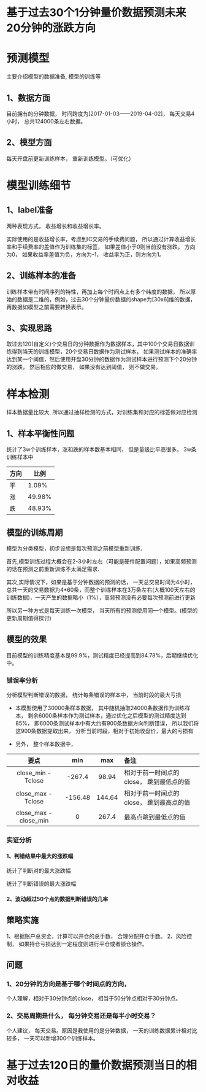# 基于过去30个1分钟量价数据预测未来20分钟的涨跌方向

# 预测模型
主要介绍模型的数据准备, 模型的训练等
## 1、数据方面
目前拥有的分钟数据， 时间跨度为[2017-01-03——2019-04-02]， 每天交易4小时， 总共124000条左右数据。

## 2、模型方面
每天开盘前更新训练样本， 重新训练模型。（可优化）

# 模型训练细节
## 1、label准备
两种表现方式， 收益增长和收益增长率。

实际使用的是收益增长率，考虑到IC交易的手续费问题， 所以通过计算收益增长率和手续费率的差值作为训练集的标签， 如果差值小于0则当前没有涨跌， 方向为0， 如果收益率差值为负，方向为-1， 收益率为正，则方向为1。

## 2、训练样本的准备
训练样本带有时间序列的特性，再加上每个时间点上有多个纬度的数据， 所以原始的数据是二维的，例如，过去30个分钟量价数据的shape为[30x6]维的数据， 再数据如模型之前需要转换表示。

## 3、实现思路
取过去120(自定义)个交易日的分钟数据作为数据样本，其中100个交易日数据训练得到当天的训练模型，20个交易日数据作为测试样本， 如果测试样本的准确率达到某一个阈值，然后使用开盘30分钟的数据作为测试样本进行预测下个20分钟的涨跌， 然后相应的做交易， 如果没有达到阈值， 则不做交易。

# 样本检测
样本数据量比较大, 所以通过抽样检测的方式，对训练集和对应的标签做对应检测
## 1、样本平衡性问题
统计了3w个训练样本，涨和跌的样本数基本相同， 但是量级比平高很多。
3w条训练样本中

|方向|比例|
|----|----|
| 平 |1.09%|
| 涨 |49.98%|
| 跌 |48.93%|

## 模型的训练周期
模型为分类模型，初步设想是每次预测之前模型重新训练. 

首先,模型训练过程大概会在2-3小时左右（可能是硬件配置问题），如果高频预测的话在预测之前重新训练不太满足需求.

其次,实际情况下，如果是基于分钟数据的预测的话， 一天总交易时间为4小时， 总共一天的交易数据为4*60条，而整个训练样本在3万条左右(大概100天左右的训练数据)，一天产生的数据略小（1%），高频预测没有必要每次预测前进行更新

所以另一种方式是每天训练一次模型， 当天所有的预测使用同一个模型。(模型的更新周期值得探讨) 

## 模型的效果
目前模型的训练精度基本是99.9%，测试精度已经提高到84.78%，后期继续优化中。

### 错误率分析
分析模型判断错误的数据， 统计每条错误的样本中， 当前时段的最大亏损
- 本模型使用了30000条样本数据， 其中随机抽取24000条数据作为训练样本， 剩余6000条样本作为测试样本，通过优化之后模型的测试精度达到85%， 即6000条测试样本中有大约有900条数据方向判断错误， 
所以我们将这900条数据提取出来， 分析当前时段，相对于初始收盘价，最大的亏损有

- 另外， 整个样本数据中， 

|要点|min|max|备注|
|:---:|:---:|:---:|:---|
|close_min - Tclose|-267.4|98.94| 相对于前一时间点的close， 跳到最低点的值
|close_max - Tclose|-156.48|144.64| 相对于前一时间点的close， 跳到最高点的值
|close_max - close_min|0|267.4| 最高点跳到最低点的值|

### 实证分析
#### 1、判错结果中最大的涨跌幅
统计了判断对的最大涨跌幅

统计了判断错误的最大涨跌幅

#### 2、波动超过50个点的数据判断错误的几率




## 策略实施
1、根据账户总资金，计算可以开仓的总手数， 合理分配开仓手数。
2、风险控制， 如果持仓亏损达到一定程度则进行平仓或者锁仓操作。


## 问题
### 1、20分钟的方向是基于哪个时间点的方向，
个人理解，相对于30分钟点的close， 相当于50分钟点相对于30分钟点。

### 2、交易周期是什么， 每分钟交易还是每半小时交易？
个人建议， 每天交易。原因是我使用的是分钟数据， 一天的训练数据累计相对比较多， 一天可以新增300个训练样本。

# 基于过去120日的量价数据预测当日的相对收益